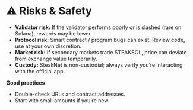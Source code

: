 # ⚠️ Risks & Safety

* **Validator risk:** If the validator performs poorly or is slashed (rare on Solana), rewards may be lower.
* **Protocol risk:** Smart contract / program bugs can exist. Review code, use at your own discretion.
* **Market risk:** If secondary markets trade STEAKSOL, price can deviate from exchange value temporarily.
* **Custody:** SteakNet is non-custodial; always verify you’re interacting with the official app.

**Good practices**

* Double-check URLs and contract addresses.
* Start with small amounts if you’re new.
